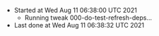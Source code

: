   - Started at Wed Aug 11 06:38:00 UTC 2021
    - Running tweak 000-do-test-refresh-deps...
  - Last done at Wed Aug 11 06:38:32 UTC 2021
